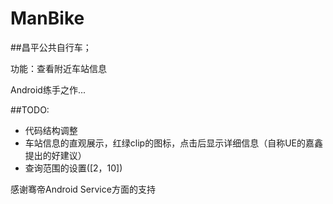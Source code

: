 # ManBike
##昌平公共自行车；

功能：查看附近车站信息

Android练手之作...

##TODO:

* 代码结构调整
* 车站信息的直观展示，红绿clip的图标，点击后显示详细信息（自称UE的嘉鑫提出的好建议）
* 查询范围的设置([2，10])


感谢骞帝Android Service方面的支持